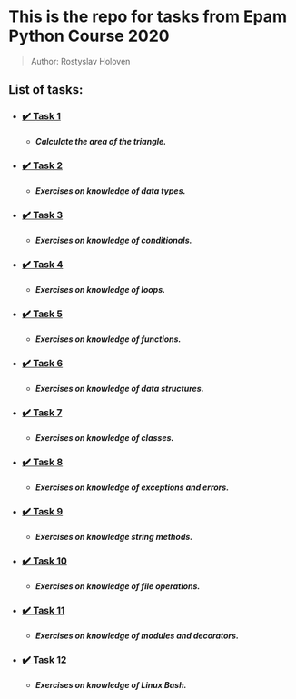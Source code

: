 # This is the repo for tasks from Epam Python Course 2020
> Author: Rostyslav Holoven

## List of tasks:
- ### [✔️ Task 1](https://gitlab.com/nosoccus/python-online-course-epam/-/tree/master/TASK_1)
   - ##### Calculate the area of the triangle.
- ### [✔️ Task 2](https://gitlab.com/nosoccus/python-online-course-epam/-/tree/master/TASK_2)
   - ##### Exercises on knowledge of data types.
- ### [✔️ Task 3](https://gitlab.com/nosoccus/python-online-course-epam/-/tree/master/TASK_3)
   - ##### Exercises on knowledge of conditionals.
- ### [✔️ Task 4](https://gitlab.com/nosoccus/python-online-course-epam/-/tree/master/TASK_4)
   - ##### Exercises on knowledge of loops.
- ### [✔️ Task 5](https://gitlab.com/nosoccus/python-online-course-epam/-/tree/master/TASK_5)
   - ##### Exercises on knowledge of functions.
- ### [✔️ Task 6](https://gitlab.com/nosoccus/python-online-course-epam/-/tree/master/TASK_6)
   - ##### Exercises on knowledge of data structures.
- ### [✔️ Task 7](https://gitlab.com/nosoccus/python-online-course-epam/-/tree/master/TASK_7)
   - ##### Exercises on knowledge of classes.
- ### [✔️ Task 8](https://gitlab.com/nosoccus/python-online-course-epam/-/tree/master/TASK_8)
   - ##### Exercises on knowledge of exceptions and errors.
- ### [✔️ Task 9](https://gitlab.com/nosoccus/python-online-course-epam/-/tree/master/TASK_9)
   - ##### Exercises on knowledge string methods.
- ### [✔️ Task 10](https://gitlab.com/nosoccus/python-online-course-epam/-/tree/master/TASK_10)
   - ##### Exercises on knowledge of file operations.
- ### [✔️ Task 11](https://gitlab.com/nosoccus/python-online-course-epam/-/tree/master/TASK_11)
   - ##### Exercises on knowledge of modules and decorators.
- ### [✔️ Task 12](https://gitlab.com/nosoccus/python-online-course-epam/-/tree/master/TASK_12)
   - ##### Exercises on knowledge of Linux Bash.
